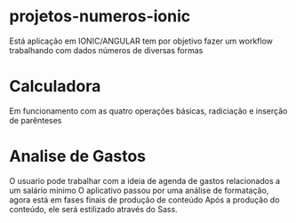 # projetos-numeros-ionic
Está aplicação em IONIC/ANGULAR tem por objetivo fazer um workflow trabalhando com dados números de diversas formas 

# Calculadora
Em funcionamento com as quatro operações básicas, radiciação e inserção de parênteses 

# Analise de Gastos 
O usuario pode trabalhar com a ideia de agenda de gastos relacionados a um salário mínimo 
O aplicativo passou por uma análise de formatação, agora está em fases finais de produção de conteúdo
Após a produção do conteúdo, ele será estilizado através do Sass.
